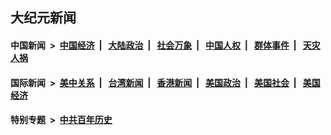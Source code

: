 ## 大纪元新闻

#### 中国新闻 &nbsp;>&nbsp; [中国经济](indexes/ncid283/README.md?07090845) &nbsp;| &nbsp; [大陆政治](indexes/ncid277/README.md?07090845) &nbsp;| &nbsp; [社会万象](indexes/ncid282/README.md?07090845) &nbsp;| &nbsp; [中国人权](indexes/ncid278/README.md?07090845) &nbsp;| &nbsp; [群体事件](indexes/ncid279/README.md?07090845) &nbsp;| &nbsp; [天灾人祸](indexes/ncid280/README.md?07090845)

#### 国际新闻 &nbsp;>&nbsp; [美中关系](indexes/nf1412576/README.md?07090845) &nbsp;| &nbsp; [台湾新闻](indexes/ncid1349361/README.md?07090845) &nbsp;| &nbsp; [香港新闻](indexes/ncid1349362/README.md?07090845) &nbsp;| &nbsp; [美国政治](indexes/ncid1078159/README.md?07090845) &nbsp;| &nbsp; [美国社会](indexes/ncid1078160/README.md?07090845) &nbsp;| &nbsp; [美国经济](indexes/ncid1078158/README.md?07090845)

#### 特别专题 &nbsp;>&nbsp; [中共百年历史](https://github.com/epoch-news/epoch-special/blob/master/README.md?07090845)  

